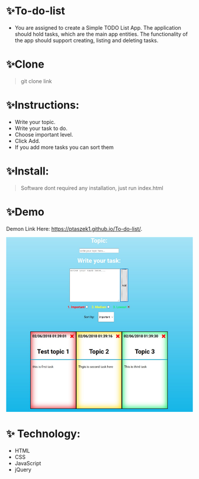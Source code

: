 # :sparkles:To-do-list

* You are assigned to create a Simple TODO List App. The application should hold tasks, which are the main app entities. The functionality of the app should support creating, listing and deleting tasks.

# :sparkles:Clone

> git clone link

# :sparkles:Instructions:

* Write your topic.
* Write your task to do.
* Choose important level.
* Click Add.
* If you add more tasks you can sort them

# :sparkles:Install:

> Software dont required any installation, just run index.html

# :sparkles:Demo

Demon Link Here: https://ptaszek1.github.io/To-do-list/.

<img src="https://github.com/ptaszek1/To-do-list/blob/master/img.jpg" width="600">

# :sparkles: Technology:

* HTML
* CSS
* JavaScript
* jQuery

